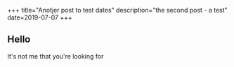+++
title="Anotjer post to test dates"
description="the second post - a test"
date=2019-07-07
+++

## Hello
It's not me that you're looking for 


